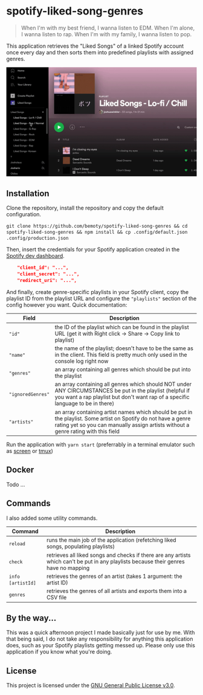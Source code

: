 # spotify-liked-song-genres

> When I'm with my best friend, I wanna listen to EDM. When I'm alone, I wanna listen to rap. When I'm with my family, I wanna listen to pop.

This application retrieves the "Liked Songs" of a linked Spotify account once every day and then sorts them into predefined playlists with assigned genres.

[![Demo](https://github.com/bemoty/spotify-liked-song-genres/blob/main/.github/action.gif)](https://github.com/bemoty/spotify-liked-song-genres/blob/main/.github/action.mp4)

## Installation

Clone the repository, install the repository and copy the default configuration.

```shell
git clone https://github.com/bemoty/spotify-liked-song-genres && cd spotify-liked-song-genres && npm install && cp .config/default.json .config/production.json
```

Then, insert the credentials for your Spotify application created in the [Spotify dev dashboard](https://developer.spotify.com/dashboard/applications).

```json
    "client_id": "...",
    "client_secret": "...",
    "redirect_uri": "...",
```

And finally, create genre-specific playlists in your Spotify client, copy the playlist ID from the playlist URL and configure the `"playlists"` section of the config however you want. Quick documentation:

| Field             | Description                                                                                                                                                                                           |
| ----------------- | ----------------------------------------------------------------------------------------------------------------------------------------------------------------------------------------------------- |
| `"id"`            | the ID of the playlist which can be found in the playlist URL (get it with Right click -> Share -> Copy link to playlist)                                                                             |
| `"name"`          | the name of the playlist; doesn't have to be the same as in the client. This field is pretty much only used in the console log right now                                                              |
| `"genres"`        | an array containing all genres which should be put into the playlist                                                                                                                                  |
| `"ignoredGenres"` | an array containing all genres which should NOT under ANY CIRCUMSTANCES be put in the playlist (helpful if you want a rap playlist but don't want rap of a specific language to be in there)          |
| `"artists"`       | an array containing artist names which should be put in the playlist. Some artist on Spotify do not have a genre rating yet so you can manually assign artists without a genre rating with this field |

Run the application with `yarn start` (preferrably in a terminal emulator such as [screen](https://linux.die.net/man/1/screen) or [tmux](https://www.man7.org/linux/man-pages/man1/tmux.1.html))

## Docker

Todo ...

## Commands

I also added some utility commands.

| Command           | Description                                                                                                                            |
| ----------------- | -------------------------------------------------------------------------------------------------------------------------------------- |
| `reload`          | runs the main job of the application (refetching liked songs, populating playlists)                                                    |
| `check`           | retrieves all liked songs and checks if there are any artists which can't be put in any playlists because their genres have no mapping |
| `info [artistId]` | retrieves the genres of an artist (takes 1 argument: the artist ID)                                                                    |
| `genres`          | retrieves the genres of all artists and exports them into a CSV file                                                                   |

## By the way...

This was a quick afternoon project I made basically just for use by me. With that being said, I do not take any responsibility for anything this application does, such as your Spotify playlists getting messed up. Please only use this application if you know what you're doing.

## License

This project is licensed under the [GNU General Public License v3.0](https://choosealicense.com/licenses/gpl-3.0/).
